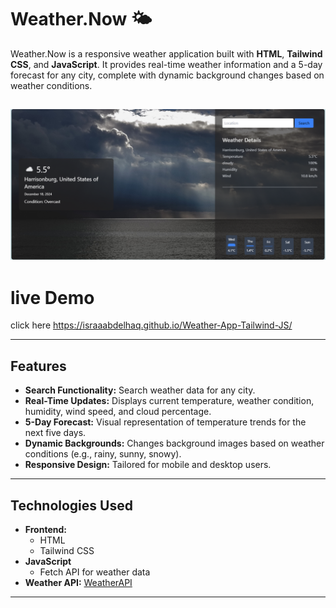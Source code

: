 # Weather.Now 🌤️

Weather.Now is a responsive weather application built with **HTML**, **Tailwind CSS**, and **JavaScript**. It provides real-time weather information and a 5-day forecast for any city, complete with dynamic background changes based on weather conditions.

![Weather App Screenshot](assets/img/Screenshot%20(386).png)
---
# live Demo 

click here https://israaabdelhaq.github.io/Weather-App-Tailwind-JS/

---
## Features

- **Search Functionality:** Search weather data for any city.
- **Real-Time Updates:** Displays current temperature, weather condition, humidity, wind speed, and cloud percentage.
- **5-Day Forecast:** Visual representation of temperature trends for the next five days.
- **Dynamic Backgrounds:** Changes background images based on weather conditions (e.g., rainy, sunny, snowy).
- **Responsive Design:** Tailored for mobile and desktop users.
---
## Technologies Used

- **Frontend:**
  - HTML
  - Tailwind CSS
- **JavaScript**
  - Fetch API for weather data
- **Weather API:** [WeatherAPI](https://www.weatherapi.com)
---



